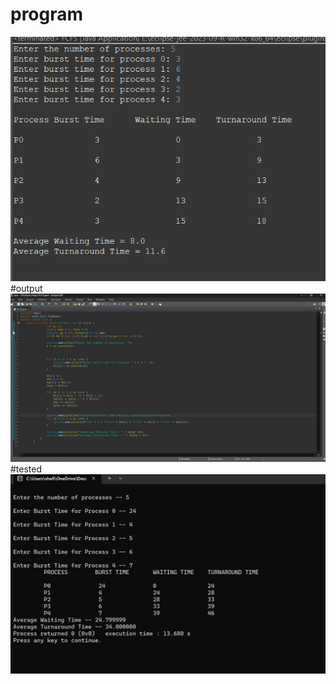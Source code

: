 # program
![program](fcfsoutput575.png)
#output
![output](fcfsprogram.png)
#tested
![tested](testedoutput.png)
